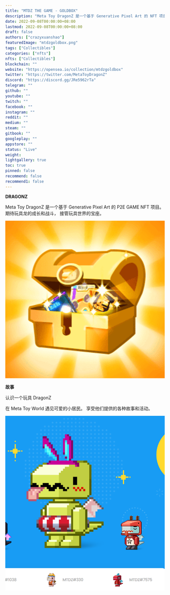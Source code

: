 ```yaml
---
title: "MTDZ THE GAME - GOLDBOX"
description: "Meta Toy DragonZ 是一个基于 Generative Pixel Art 的 NFT 项目。期待 Meta Toy Dragons 的成长和战斗，接管玩具世界的宝座。"
date: 2022-09-08T00:00:00+08:00
lastmod: 2022-09-08T00:00:00+08:00
draft: false
authors: ["crazyxuanshao"]
featuredImage: "mtdzgoldbox.png"
tags: ["Collectibles"]
categories: ["nfts"]
nfts: ["Collectibles"]
blockchain: ""
website: "https://opensea.io/collection/mtdzgoldbox"
twitter: "https://twitter.com/MetaToyDragonZ"
discord: "https://discord.gg/JRe5962rTa"
telegram: ""
github: ""
youtube: ""
twitch: ""
facebook: ""
instagram: ""
reddit: ""
medium: ""
steam: ""
gitbook: ""
googleplay: ""
appstore: ""
status: "Live"
weight: 
lightgallery: true
toc: true
pinned: false
recommend: false
recommend1: false
---
```

**DRAGONZ**

Meta Toy DragonZ 是一个基于
Generative Pixel Art 的 P2E GAME NFT 项目。期待玩具龙的成长和战斗，
接管玩具世界的宝座。

![dadads](dadads.png)

**故事**

认识一个玩具 DragonZ

在 Meta Toy World 遇见可爱的小居民。
享受他们提供的各种故事和活动。

![dadad](dadad.png)